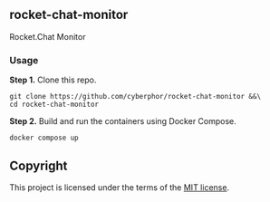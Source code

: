 ## rocket-chat-monitor
Rocket.Chat Monitor

### Usage
**Step 1.** Clone this repo.
```
git clone https://github.com/cyberphor/rocket-chat-monitor &&\
cd rocket-chat-monitor
```

**Step 2.** Build and run the containers using Docker Compose.
```
docker compose up 
```

## Copyright
This project is licensed under the terms of the [MIT license](/LICENSE).